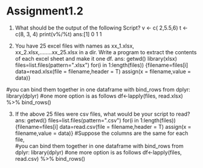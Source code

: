 # Assignment1.2


1. What should be the output of the following Script? 
v <- c( 2,5.5,6) 
t <- c(8, 3, 4) 
print(v%/%t) 
ans:[1] 0 1 1

 
2.  You have 25 excel files with names as xx_1.xlsx, xx_2.xlsx,……..xx_25.xlsx in a dir. 
Write a program to extract the contents of each excel sheet and make it one df. 
ans:
getwd()
library(xlsx)
files=list.files(pattern=".xlsx") 
for(i in 1:length(files)) 
{filename=files[i] 
data=read.xlsx(file = filename,header = T) 
assign(x = filename,value = data)} 

#you can bind them together in one dataframe with bind_rows from dplyr: 
library(dplyr) 
#one more option is as follows 
df<-lapply(files, read.xlsx) %>% bind_rows() 
 
3. If the above 25 files were csv files, what would be your script to read?
ans:
getwd()
files=list.files(pattern=".csv") 
for(i in 1:length(files))
{filename=files[i] 
  data=read.csv(file = filename,header = T) 
  assign(x = filename,value = data)} 
#Suppose the columns are the same for each file,  
#you can bind them together in one dataframe with bind_rows from dplyr: 
library(dplyr) 
#one more option is as follows 
df<-lapply(files, read.csv) %>% bind_rows() 
